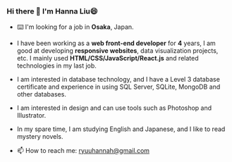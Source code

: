 ### Hi there 👋 I'm Hanna Liu😄

- ⌨️ I'm looking for a job in <b>Osaka</b>, Japan.

- I have been working as a <b>web front-end developer</b> for <b>4</b> years, I am good at developing <b>responsive websites</b>, data visualization projects, etc. I mainly used <b>HTML/CSS/JavaScript/React.js</b> and related technologies in my last job.

- I am interested in database technology, and I have a Level 3 database certificate and experience in using SQL Server, SQLite, MongoDB and other databases.

- I am interested in design and can use tools such as Photoshop and Illustrator.

- In my spare time, I am studying English and Japanese, and I like to read mystery novels.

- 📫 How to reach me: ryuuhannah@gmail.com

<!--
**HannaLiu/HannaLiu** is a ✨ _special_ ✨ repository because its `README.md` (this file) appears on your GitHub profile.

Here are some ideas to get you started:

- 🔭 I’m currently working on ...
- 🌱 I’m currently learning ...
- 👯 I’m looking to collaborate on ...
- 🤔 I’m looking for help with ...
- 💬 Ask me about ...
- 📫 How to reach me: ...
- 😄 Pronouns: ...
- ⚡ Fun fact: ...
-->
